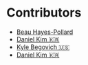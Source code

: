 # Contributors
- [Beau Hayes-Pollard](https://twitter.com/bahburs)
- [Daniel Kim 🇰🇷](https://twitter.com/journeyer_)
- [Kyle Begovich 🇺🇸](https://kylebegovich.github.io)
- [Daniel Kim 🇰🇷](https://twitter.com/journeyer_)
